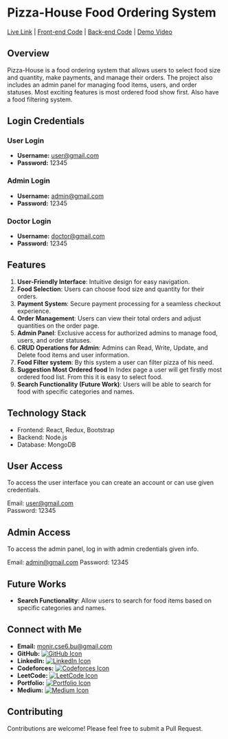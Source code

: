 # Pizza-House Food Ordering System

[Live Link](https://pizza-house-client.vercel.app/) | [Front-end Code](https://github.com/zamanmonirbu/pizza-house-client) | [Back-end Code](https://github.com/zamanmonirbu/pizza-house-backend) | [Demo Video](https://www.youtube.com/watch?v=V6lktb2HYu4)

## Overview 
Pizza-House is a food ordering system that allows users to select food size and quantity, make payments, and manage their orders. The project also includes an admin panel for managing food items, users, and order statuses. Most exciting features is most ordered food show first. Also have a food filtering system. 

## Login Credentials

### User Login
 - **Username:** user@gmail.com
 - **Password:** 12345
### Admin Login
 - **Username:** admin@gmail.com
 - **Password:** 12345
### Doctor Login
 - **Username:** doctor@gmail.com
 - **Password:** 12345


## Features

1. **User-Friendly Interface**: Intuitive design for easy navigation.
2. **Food Selection**: Users can choose food size and quantity for their orders.
3. **Payment System**: Secure payment processing for a seamless checkout experience.
4. **Order Management**: Users can view their total orders and adjust quantities on the order page.
5. **Admin Panel**: Exclusive access for authorized admins to manage food, users, and order statuses.
6. **CRUD Operations for Admin**: Admins can Read, Write, Update, and Delete food items and user information.
7. **Food Filter system**: By this system a user can filter pizza of his need.
8. **Suggestion Most Ordered food** In Index page a user will get firstly most ordered food list. From this it is easy to select food.
9. **Search Functionality (Future Work)**: Users will be able to search for food with specific categories and names.

## Technology Stack

- Frontend: React, Redux, Bootstrap
- Backend: Node.js
- Database: MongoDB

## User Access

To access the user interface you can create an account or can use given credentials.

Email: user@gmail.com	
Password: 12345

## Admin Access

To access the admin panel, log in with admin credentials given info.

Email: admin@gmail.com
Password: 12345

## Future Works

- **Search Functionality**: Allow users to search for food items based on specific categories and names.


## Connect with Me

- **Email:** [monir.cse6.bu@gmail.com](mailto:monir.cse6.bu@gmail.com)
- **GitHub:** [![GitHub Icon](https://img.shields.io/badge/GitHub-100000?style=for-the-badge&logo=github&logoColor=white)](https://github.com/zamanmonirbu)
- **LinkedIn:** [![LinkedIn Icon](https://img.shields.io/badge/LinkedIn-0077B5?style=for-the-badge&logo=linkedin&logoColor=white)](https://www.linkedin.com/in/mdmoniruzzamanbu/)
- **Codeforces:** [![Codeforces Icon](https://img.shields.io/badge/Codeforces-00FF00?style=for-the-badge&logo=codeforces&logoColor=white)](https://codeforces.com/profile/ZaMo)
- **LeetCode:** [![LeetCode Icon](https://img.shields.io/badge/LeetCode-FFA116?style=for-the-badge&logo=leetcode&logoColor=white)](https://leetcode.com/u/moniruzzamancse6/)
- **Portfolio:** [![Portfolio Icon](https://img.shields.io/badge/Portfolio-000000?style=for-the-badge&logo=codeforces&logoColor=white)](https://moniruzzamanbu.netlify.app/)
- **Medium:** [![Medium Icon](https://img.shields.io/badge/Medium-12100E?style=for-the-badge&logo=medium&logoColor=white)](https://medium.com/@zamanmonirbu)

## Contributing
Contributions are welcome! Please feel free to submit a Pull Request.
